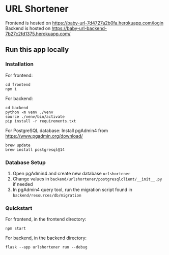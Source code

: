 # URL Shortener

Frontend is hosted on https://baby-url-7d4727a2b0fa.herokuapp.com/login
Backend is hosted on https://baby-url-backend-7b27c2fd1375.herokuapp.com/

## Run this app locally

### Installation
For frontend:

```
cd frontend
npm i
```

For backend:

```
cd backend
python -m venv ./venv
source ./venv/bin/activate
pip install -r requirements.txt
```

For PostgreSQL database:
Install pgAdmin4 from https://www.pgadmin.org/download/
```
brew update
brew install postgresql@14
```

### Database Setup
1. Open pgAdmin4 and create new database `urlshortener`
2. Change values in `backend/urlshortener/postgresqlclient/__init__.py` if needed
3. In pgAdmin4 query tool, run the migration script found in `backend/resources/db/migration`

### Quickstart
For frontend, in the frontend directory:

```
npm start
```

For backend, in the backend directory:

```
flask --app urlshortener run --debug
```
